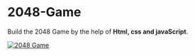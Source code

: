 # 2048-Game

Build the 2048 Game by the help of <b>Html, css and javaScript</b>.

<a href="https://imgflip.com/gif/4bez9g"><img src="https://i.imgflip.com/4bez9g.gif" title="2048 Game"/></a>
